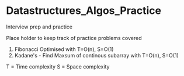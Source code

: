 # Datastructures_Algos_Practice
Interview prep and practice

Place holder to keep track of practice problems covered

1. Fibonacci Optimised with T=O(n), S=O(1)
2. Kadane's - Find Maxsum of continous subarray with T=O(n), S=O(1)

T = Time complexity
S = Space complexity
